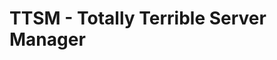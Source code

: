 # TTSM - Totally Terrible Server Manager

<!-- use the command `node .\server\server.js` from root directory to start the server -->
